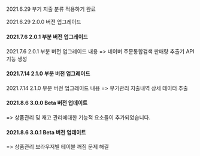 ## 
2021.6.29 부기 지출 분류 적용하기 완료 

2021.6.29 2.0.0 버전 업그레이드

#### 2021.7.6 2.0.1 부분 버전 업그레이드
2021.7.6 2.0.1 부분 버전 업그레이드 내용 => 네이버 주문통합검색 판매량 추출기 API 기능 생성

#### 2021.7.14 2.1.0 부분 버전 업그레이드
2021.7.14 2.1.0 부분 버전 업그레이드 내용 => 부기관리 지출내역 상세 데이터 추출

#### 2021.8.6 3.0.0 Beta 버전 업데이트
=> 상품관리 및 재고 관리에대한 기능적 요소들이 추가되었습니다.

#### 2021.8.6 3.0.1 Beta 버전 업데이트
=> 상품관리 브라우저별 테이블 깨짐 문제 해결